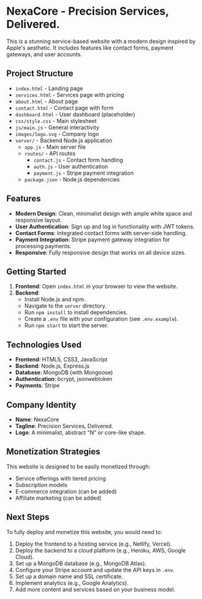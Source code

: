 # NexaCore - Precision Services, Delivered.

This is a stunning service-based website with a modern design inspired by Apple's aesthetic. It includes features like contact forms, payment gateways, and user accounts.

## Project Structure

- `index.html` - Landing page
- `services.html` - Services page with pricing
- `about.html` - About page
- `contact.html` - Contact page with form
- `dashboard.html` - User dashboard (placeholder)
- `css/style.css` - Main stylesheet
- `js/main.js` - General interactivity
- `images/logo.svg` - Company logo
- `server/` - Backend Node.js application
  - `app.js` - Main server file
  - `routes/` - API routes
    - `contact.js` - Contact form handling
    - `auth.js` - User authentication
    - `payment.js` - Stripe payment integration
  - `package.json` - Node.js dependencies

## Features

- **Modern Design**: Clean, minimalist design with ample white space and responsive layout.
- **User Authentication**: Sign up and log in functionality with JWT tokens.
- **Contact Forms**: Integrated contact forms with server-side handling.
- **Payment Integration**: Stripe payment gateway integration for processing payments.
- **Responsive**: Fully responsive design that works on all device sizes.

## Getting Started

1. **Frontend**: Open `index.html` in your browser to view the website.
2. **Backend**:
   - Install Node.js and npm.
   - Navigate to the `server` directory.
   - Run `npm install` to install dependencies.
   - Create a `.env` file with your configuration (see `.env.example`).
   - Run `npm start` to start the server.

## Technologies Used

- **Frontend**: HTML5, CSS3, JavaScript
- **Backend**: Node.js, Express.js
- **Database**: MongoDB (with Mongoose)
- **Authentication**: bcrypt, jsonwebtoken
- **Payments**: Stripe

## Company Identity

- **Name**: NexaCore
- **Tagline**: Precision Services, Delivered.
- **Logo**: A minimalist, abstract "N" or core-like shape.

## Monetization Strategies

This website is designed to be easily monetized through:
- Service offerings with tiered pricing
- Subscription models
- E-commerce integration (can be added)
- Affiliate marketing (can be added)

## Next Steps

To fully deploy and monetize this website, you would need to:
1. Deploy the frontend to a hosting service (e.g., Netlify, Vercel).
2. Deploy the backend to a cloud platform (e.g., Heroku, AWS, Google Cloud).
3. Set up a MongoDB database (e.g., MongoDB Atlas).
4. Configure your Stripe account and update the API keys in `.env`.
5. Set up a domain name and SSL certificate.
6. Implement analytics (e.g., Google Analytics).
7. Add more content and services based on your business model.